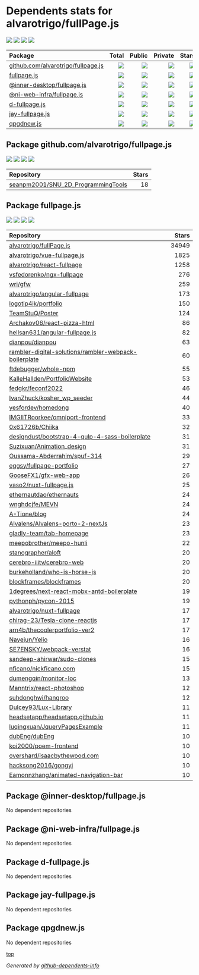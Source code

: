 # Dependents stats for alvarotrigo/fullPage.js

[![](https://img.shields.io/static/v1?label=Used%20by&message=56&color=informational&logo=slickpic)](https://github.com/alvarotrigo/fullPage.js/network/dependents)
[![](https://img.shields.io/static/v1?label=Used%20by%20(public)&message=56&color=informational&logo=slickpic)](https://github.com/alvarotrigo/fullPage.js/network/dependents)
[![](https://img.shields.io/static/v1?label=Used%20by%20(private)&message=-56&color=informational&logo=slickpic)](https://github.com/alvarotrigo/fullPage.js/network/dependents)
[![](https://img.shields.io/static/v1?label=Used%20by%20(stars)&message=18&color=informational&logo=slickpic)](https://github.com/alvarotrigo/fullPage.js/network/dependents)

| Package    | Total  | Public | Private | Stars |
| :--------  | -----: | -----: | -----:  | ----: |
| [github.com/alvarotrigo/fullpage.js](#package-github.comalvarotrigofullpage.js)    | [![](https://img.shields.io/static/v1?label=Used%20by&message=1&color=informational&logo=slickpic)](https://github.com/alvarotrigo/fullPage.js/network/dependents?package_id=UGFja2FnZS0zNjQ4NTM1NzU1)  | [![](https://img.shields.io/static/v1?label=Used%20by%20(public)&message=1&color=informational&logo=slickpic)](https://github.com/alvarotrigo/fullPage.js/network/dependents?package_id=UGFja2FnZS0zNjQ4NTM1NzU1) | [![](https://img.shields.io/static/v1?label=Used%20by%20(private)&message=-1&color=informational&logo=slickpic)](https://github.com/alvarotrigo/fullPage.js/network/dependents?package_id=UGFja2FnZS0zNjQ4NTM1NzU1) | [![](https://img.shields.io/static/v1?label=Used%20by%20(stars)&message=18&color=informational&logo=slickpic)](https://github.com/alvarotrigo/fullPage.js/network/dependents?package_id=UGFja2FnZS0zNjQ4NTM1NzU1) |
| [fullpage.js](#package-fullpage.js)    | [![](https://img.shields.io/static/v1?label=Used%20by&message=55&color=informational&logo=slickpic)](https://github.com/alvarotrigo/fullPage.js/network/dependents?package_id=UGFja2FnZS0xMzc4NDcwNA%3D%3D)  | [![](https://img.shields.io/static/v1?label=Used%20by%20(public)&message=55&color=informational&logo=slickpic)](https://github.com/alvarotrigo/fullPage.js/network/dependents?package_id=UGFja2FnZS0xMzc4NDcwNA%3D%3D) | [![](https://img.shields.io/static/v1?label=Used%20by%20(private)&message=-55&color=informational&logo=slickpic)](https://github.com/alvarotrigo/fullPage.js/network/dependents?package_id=UGFja2FnZS0xMzc4NDcwNA%3D%3D) | [![](https://img.shields.io/static/v1?label=Used%20by%20(stars)&message=0&color=informational&logo=slickpic)](https://github.com/alvarotrigo/fullPage.js/network/dependents?package_id=UGFja2FnZS0xMzc4NDcwNA%3D%3D) |
| [@inner-desktop/fullpage.js](#package-inner-desktopfullpage.js)    | [![](https://img.shields.io/static/v1?label=Used%20by&message=0&color=informational&logo=slickpic)](https://github.com/alvarotrigo/fullPage.js/network/dependents?package_id=UGFja2FnZS0xMjg3MTY3MDk4)  | [![](https://img.shields.io/static/v1?label=Used%20by%20(public)&message=0&color=informational&logo=slickpic)](https://github.com/alvarotrigo/fullPage.js/network/dependents?package_id=UGFja2FnZS0xMjg3MTY3MDk4) | [![](https://img.shields.io/static/v1?label=Used%20by%20(private)&message=0&color=informational&logo=slickpic)](https://github.com/alvarotrigo/fullPage.js/network/dependents?package_id=UGFja2FnZS0xMjg3MTY3MDk4) | [![](https://img.shields.io/static/v1?label=Used%20by%20(stars)&message=0&color=informational&logo=slickpic)](https://github.com/alvarotrigo/fullPage.js/network/dependents?package_id=UGFja2FnZS0xMjg3MTY3MDk4) |
| [@ni-web-infra/fullpage.js](#package-ni-web-infrafullpage.js)    | [![](https://img.shields.io/static/v1?label=Used%20by&message=0&color=informational&logo=slickpic)](https://github.com/alvarotrigo/fullPage.js/network/dependents?package_id=UGFja2FnZS0zNzc5NTg3NDYz)  | [![](https://img.shields.io/static/v1?label=Used%20by%20(public)&message=0&color=informational&logo=slickpic)](https://github.com/alvarotrigo/fullPage.js/network/dependents?package_id=UGFja2FnZS0zNzc5NTg3NDYz) | [![](https://img.shields.io/static/v1?label=Used%20by%20(private)&message=0&color=informational&logo=slickpic)](https://github.com/alvarotrigo/fullPage.js/network/dependents?package_id=UGFja2FnZS0zNzc5NTg3NDYz) | [![](https://img.shields.io/static/v1?label=Used%20by%20(stars)&message=0&color=informational&logo=slickpic)](https://github.com/alvarotrigo/fullPage.js/network/dependents?package_id=UGFja2FnZS0zNzc5NTg3NDYz) |
| [d-fullpage.js](#package-d-fullpage.js)    | [![](https://img.shields.io/static/v1?label=Used%20by&message=0&color=informational&logo=slickpic)](https://github.com/alvarotrigo/fullPage.js/network/dependents?package_id=UGFja2FnZS00MTA5NTIwMzg0)  | [![](https://img.shields.io/static/v1?label=Used%20by%20(public)&message=0&color=informational&logo=slickpic)](https://github.com/alvarotrigo/fullPage.js/network/dependents?package_id=UGFja2FnZS00MTA5NTIwMzg0) | [![](https://img.shields.io/static/v1?label=Used%20by%20(private)&message=0&color=informational&logo=slickpic)](https://github.com/alvarotrigo/fullPage.js/network/dependents?package_id=UGFja2FnZS00MTA5NTIwMzg0) | [![](https://img.shields.io/static/v1?label=Used%20by%20(stars)&message=0&color=informational&logo=slickpic)](https://github.com/alvarotrigo/fullPage.js/network/dependents?package_id=UGFja2FnZS00MTA5NTIwMzg0) |
| [jay-fullpage.js](#package-jay-fullpage.js)    | [![](https://img.shields.io/static/v1?label=Used%20by&message=0&color=informational&logo=slickpic)](https://github.com/alvarotrigo/fullPage.js/network/dependents?package_id=UGFja2FnZS02MTExNjMzMQ%3D%3D)  | [![](https://img.shields.io/static/v1?label=Used%20by%20(public)&message=0&color=informational&logo=slickpic)](https://github.com/alvarotrigo/fullPage.js/network/dependents?package_id=UGFja2FnZS02MTExNjMzMQ%3D%3D) | [![](https://img.shields.io/static/v1?label=Used%20by%20(private)&message=0&color=informational&logo=slickpic)](https://github.com/alvarotrigo/fullPage.js/network/dependents?package_id=UGFja2FnZS02MTExNjMzMQ%3D%3D) | [![](https://img.shields.io/static/v1?label=Used%20by%20(stars)&message=0&color=informational&logo=slickpic)](https://github.com/alvarotrigo/fullPage.js/network/dependents?package_id=UGFja2FnZS02MTExNjMzMQ%3D%3D) |
| [qpgdnew.js](#package-qpgdnew.js)    | [![](https://img.shields.io/static/v1?label=Used%20by&message=0&color=informational&logo=slickpic)](https://github.com/alvarotrigo/fullPage.js/network/dependents?package_id=UGFja2FnZS0yNzE2MjEyNTg1)  | [![](https://img.shields.io/static/v1?label=Used%20by%20(public)&message=0&color=informational&logo=slickpic)](https://github.com/alvarotrigo/fullPage.js/network/dependents?package_id=UGFja2FnZS0yNzE2MjEyNTg1) | [![](https://img.shields.io/static/v1?label=Used%20by%20(private)&message=0&color=informational&logo=slickpic)](https://github.com/alvarotrigo/fullPage.js/network/dependents?package_id=UGFja2FnZS0yNzE2MjEyNTg1) | [![](https://img.shields.io/static/v1?label=Used%20by%20(stars)&message=0&color=informational&logo=slickpic)](https://github.com/alvarotrigo/fullPage.js/network/dependents?package_id=UGFja2FnZS0yNzE2MjEyNTg1) |

## Package github.com/alvarotrigo/fullpage.js

[![](https://img.shields.io/static/v1?label=Used%20by&message=1&color=informational&logo=slickpic)](https://github.com/alvarotrigo/fullPage.js/network/dependents?package_id=UGFja2FnZS0zNjQ4NTM1NzU1)
[![](https://img.shields.io/static/v1?label=Used%20by%20(public)&message=1&color=informational&logo=slickpic)](https://github.com/alvarotrigo/fullPage.js/network/dependents?package_id=UGFja2FnZS0zNjQ4NTM1NzU1)
[![](https://img.shields.io/static/v1?label=Used%20by%20(private)&message=-1&color=informational&logo=slickpic)](https://github.com/alvarotrigo/fullPage.js/network/dependents?package_id=UGFja2FnZS0zNjQ4NTM1NzU1)
[![](https://img.shields.io/static/v1?label=Used%20by%20(stars)&message=18&color=informational&logo=slickpic)](https://github.com/alvarotrigo/fullPage.js/network/dependents?package_id=UGFja2FnZS0zNjQ4NTM1NzU1)

| Repository | Stars  |
| :--------  | -----: |
|[seanpm2001/SNU_2D_ProgrammingTools](https://github.com/seanpm2001/SNU_2D_ProgrammingTools) | 18 |

## Package fullpage.js

[![](https://img.shields.io/static/v1?label=Used%20by&message=55&color=informational&logo=slickpic)](https://github.com/alvarotrigo/fullPage.js/network/dependents?package_id=UGFja2FnZS0xMzc4NDcwNA%3D%3D)
[![](https://img.shields.io/static/v1?label=Used%20by%20(public)&message=55&color=informational&logo=slickpic)](https://github.com/alvarotrigo/fullPage.js/network/dependents?package_id=UGFja2FnZS0xMzc4NDcwNA%3D%3D)
[![](https://img.shields.io/static/v1?label=Used%20by%20(private)&message=-55&color=informational&logo=slickpic)](https://github.com/alvarotrigo/fullPage.js/network/dependents?package_id=UGFja2FnZS0xMzc4NDcwNA%3D%3D)
[![](https://img.shields.io/static/v1?label=Used%20by%20(stars)&message=0&color=informational&logo=slickpic)](https://github.com/alvarotrigo/fullPage.js/network/dependents?package_id=UGFja2FnZS0xMzc4NDcwNA%3D%3D)

| Repository | Stars  |
| :--------  | -----: |
|[alvarotrigo/fullPage.js](https://github.com/alvarotrigo/fullPage.js) | 34949 |
|[alvarotrigo/vue-fullpage.js](https://github.com/alvarotrigo/vue-fullpage.js) | 1825 |
|[alvarotrigo/react-fullpage](https://github.com/alvarotrigo/react-fullpage) | 1258 |
|[vsfedorenko/ngx-fullpage](https://github.com/vsfedorenko/ngx-fullpage) | 276 |
|[wri/gfw](https://github.com/wri/gfw) | 259 |
|[alvarotrigo/angular-fullpage](https://github.com/alvarotrigo/angular-fullpage) | 173 |
|[logotip4ik/portfolio](https://github.com/logotip4ik/portfolio) | 150 |
|[TeamStuQ/Poster](https://github.com/TeamStuQ/Poster) | 124 |
|[Archakov06/react-pizza-html](https://github.com/Archakov06/react-pizza-html) | 86 |
|[hellsan631/angular-fullpage.js](https://github.com/hellsan631/angular-fullpage.js) | 82 |
|[dianpou/dianpou](https://github.com/dianpou/dianpou) | 63 |
|[rambler-digital-solutions/rambler-webpack-boilerplate](https://github.com/rambler-digital-solutions/rambler-webpack-boilerplate) | 60 |
|[ftdebugger/whole-npm](https://github.com/ftdebugger/whole-npm) | 55 |
|[KalleHallden/PortfolioWebsite](https://github.com/KalleHallden/PortfolioWebsite) | 53 |
|[fedgkr/feconf2022](https://github.com/fedgkr/feconf2022) | 46 |
|[IvanZhuck/kosher_wp_seeder](https://github.com/IvanZhuck/kosher_wp_seeder) | 44 |
|[yesfordev/homedong](https://github.com/yesfordev/homedong) | 40 |
|[IMGIITRoorkee/omniport-frontend](https://github.com/IMGIITRoorkee/omniport-frontend) | 33 |
|[0x61726b/Chiika](https://github.com/0x61726b/Chiika) | 32 |
|[designdust/bootstrap-4-gulp-4-sass-boilerplate](https://github.com/designdust/bootstrap-4-gulp-4-sass-boilerplate) | 31 |
|[Suzixuan/Animation_design](https://github.com/Suzixuan/Animation_design) | 31 |
|[Oussama-Abderrahim/spuf-314](https://github.com/Oussama-Abderrahim/spuf-314) | 29 |
|[eggsy/fullpage-portfolio](https://github.com/eggsy/fullpage-portfolio) | 27 |
|[GooseFX1/gfx-web-app](https://github.com/GooseFX1/gfx-web-app) | 26 |
|[vaso2/nuxt-fullpage.js](https://github.com/vaso2/nuxt-fullpage.js) | 25 |
|[ethernautdao/ethernauts](https://github.com/ethernautdao/ethernauts) | 24 |
|[wnghdcjfe/MEVN](https://github.com/wnghdcjfe/MEVN) | 24 |
|[A-Tione/blog](https://github.com/A-Tione/blog) | 24 |
|[Alvalens/Alvalens-porto-2-nextJs](https://github.com/Alvalens/Alvalens-porto-2-nextJs) | 23 |
|[gladly-team/tab-homepage](https://github.com/gladly-team/tab-homepage) | 23 |
|[meepobrother/meepo-hunli](https://github.com/meepobrother/meepo-hunli) | 22 |
|[stanographer/aloft](https://github.com/stanographer/aloft) | 20 |
|[cerebro-iiitv/cerebro-web](https://github.com/cerebro-iiitv/cerebro-web) | 20 |
|[burkeholland/who-is-horse-js](https://github.com/burkeholland/who-is-horse-js) | 20 |
|[blockframes/blockframes](https://github.com/blockframes/blockframes) | 20 |
|[1degrees/next-react-mobx-antd-boilerplate](https://github.com/1degrees/next-react-mobx-antd-boilerplate) | 19 |
|[pythonph/pycon-2015](https://github.com/pythonph/pycon-2015) | 19 |
|[alvarotrigo/nuxt-fullpage](https://github.com/alvarotrigo/nuxt-fullpage) | 17 |
|[chirag-23/Tesla-clone-reactjs](https://github.com/chirag-23/Tesla-clone-reactjs) | 17 |
|[arn4b/thecoolerportfolio-ver2](https://github.com/arn4b/thecoolerportfolio-ver2) | 17 |
|[Nayejun/Yelio](https://github.com/Nayejun/Yelio) | 16 |
|[SE7ENSKY/webpack-verstat](https://github.com/SE7ENSKY/webpack-verstat) | 16 |
|[sandeep-ahirwar/sudo-clones](https://github.com/sandeep-ahirwar/sudo-clones) | 15 |
|[nficano/nickficano.com](https://github.com/nficano/nickficano.com) | 15 |
|[dumengqin/monitor-loc](https://github.com/dumengqin/monitor-loc) | 13 |
|[Manntrix/react-photoshop](https://github.com/Manntrix/react-photoshop) | 12 |
|[suhdonghwi/hangroo](https://github.com/suhdonghwi/hangroo) | 12 |
|[Dulcey93/Lux-Library](https://github.com/Dulcey93/Lux-Library) | 11 |
|[headsetapp/headsetapp.github.io](https://github.com/headsetapp/headsetapp.github.io) | 11 |
|[luqingxuan/JqueryPagesExample](https://github.com/luqingxuan/JqueryPagesExample) | 11 |
|[dubEng/dubEng](https://github.com/dubEng/dubEng) | 10 |
|[koi2000/poem-frontend](https://github.com/koi2000/poem-frontend) | 10 |
|[overshard/isaacbythewood.com](https://github.com/overshard/isaacbythewood.com) | 10 |
|[hacksong2016/gongyi](https://github.com/hacksong2016/gongyi) | 10 |
|[Eamonnzhang/animated-navigation-bar](https://github.com/Eamonnzhang/animated-navigation-bar) | 10 |

## Package @inner-desktop/fullpage.js

No dependent repositories

## Package @ni-web-infra/fullpage.js

No dependent repositories

## Package d-fullpage.js

No dependent repositories

## Package jay-fullpage.js

No dependent repositories

## Package qpgdnew.js

No dependent repositories

[top](#main)

_Generated by [github-dependents-info](https://github.com/nvuillam/github-dependents-info)_